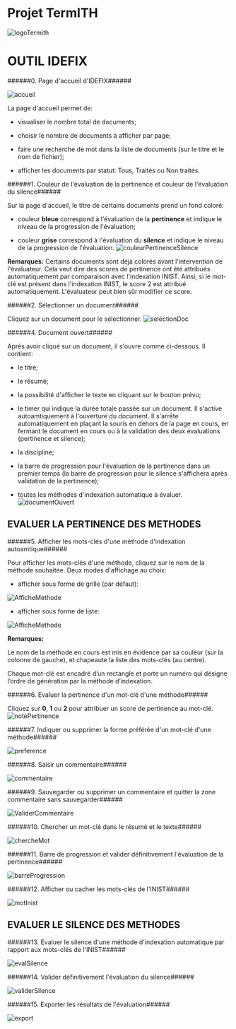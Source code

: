 

Projet TermITH
==============
![logoTermith](https://raw.githubusercontent.com/termith-anr/scripts-formats/master/Screens/jpeg/termihLogo.jpg)

OUTIL IDEFIX
============

######0. Page d'accueil d'IDEFIX######

![accueil](https://raw.githubusercontent.com/termith-anr/scripts-formats/master/Screens/png/accueil.png)

La page d'accueil permet de:

* visualiser le nombre total de documents;

* choisir le nombre de documents à afficher par page;

* faire une recherche de mot dans la liste de documents (sur le titre et le nom de fichier);

* afficher les documents par statut: Tous, Traités ou Non traités.

######1. Couleur de l'évaluation de la pertinence et couleur de l'évaluation du silence######

Sur la page d'accueil, le titre de certains documents prend un fond coloré:

* couleur **bleue** correspond à l'évaluation de la **pertinence** et indique le niveau de la progression de l'évaluation;

* couleur **grise** correspond à l'évaluation du **silence** et indique le niveau de la progression de l'évaluation.
![couleurPertinenceSilence](https://raw.githubusercontent.com/termith-anr/scripts-formats/master/Screens/png/couleurPertSilence.png)

**Remarques:**
Certains documents sont déjà colorés avant l'intervention de l'évaluateur. Cela veut dire des scores de pertinence ont été attribués automatiquement par comparaison avec l'indexation INIST. Ainsi, si le mot-clé est présent dans l'indexation INIST, le score 2 est attribué automatiquement.
L'évaluateur peut bien sûr modifier ce score.


######2. Sélectionner un document######

Cliquez sur un document pour le sélectionner.
![selectionDoc](https://raw.githubusercontent.com/termith-anr/scripts-formats/master/Screens/png/selectionDoc.png)



######4. Document ouvert######

Aprés avoir cliqué sur un document, il s'ouvre comme ci-dessous. Il contient:

* le titre;

* le résumé;

* la possibilité d'afficher le texte en cliquant sur le bouton prévu;

* le timer qui indique la durée totale passée sur un document. Il s'active autoamtiquement à l'ouverture du document. Il s'arrête automatiquement en plaçant la souris en dehors de la page en cours, en fermant le document en cours ou à la validation des deux évaluations (pertinence et silence);

* la discipline;

* la barre de progression pour l'évaluation de la pertinence dans un premier temps (la barre de progression pour le silence s'affichera après validation de la pertinence);

* toutes les méthodes d'indexation automatique à évaluer.
![documentOuvert](https://raw.githubusercontent.com/termith-anr/scripts-formats/master/Screens/png/ouvertureDoc.png)

EVALUER LA PERTINENCE DES METHODES
-----------
######5. Afficher les mots-clés d'une méthode d'indexation autoamtique######

Pour afficher les mots-clés d'une méthode, cliquez sur le nom de la méthode souhaitée.
Deux modes d'affichage au choix:

* afficher sous forme de grille (par défaut):

![AfficheMethode](https://raw.githubusercontent.com/termith-anr/scripts-formats/master/Screens/png/afficheMethode.png)

* afficher sous forme de liste:

![AfficheMethode](https://raw.githubusercontent.com/termith-anr/scripts-formats/master/Screens/png/afficheMethodeListe.png)

**Remarques:**

Le nom de la méthode en cours est mis en évidence par sa couleur (sur la colonne de gauche), et chapeaute la liste des mots-clés (au centre).

Chaque mot-clé est encadré d’un rectangle et porte un numéro qui désigne l’ordre de génération par la méthode d’indexation.

######6. Evaluer la pertinence d'un mot-clé d'une méthode######

Cliquez sur **0**, **1** ou **2** pour attribuer un score de pertinence au mot-clé.
![notePertinence](https://raw.githubusercontent.com/termith-anr/scripts-formats/master/Screens/png/notePertinence.png)


######7. Indiquer ou supprimer la forme préférée d'un mot-clé d'une méthode######

![preference](https://raw.githubusercontent.com/termith-anr/scripts-formats/master/Screens/png/preference.png)

######8. Saisir un commentaire######

![commentaire](https://raw.githubusercontent.com/termith-anr/scripts-formats/master/Screens/png/commentaire.jpg)

######9. Sauvegarder ou supprimer un commentaire et quitter la zone commentaire sans sauvegarder######

![ValiderCommentaire](https://raw.githubusercontent.com/termith-anr/scripts-formats/master/Screens/png/validerCommentaire.png)

######10. Chercher un mot-clé dans le résumé et le texte######

![chercheMot](https://raw.githubusercontent.com/termith-anr/scripts-formats/master/Screens/png/rechercheMot.png)

######11. Barre de progression et valider définitivement l'évaluation de la pertinence######

![barreProgression](https://raw.githubusercontent.com/termith-anr/scripts-formats/master/Screens/png/barreProgession.png)

######12. Afficher ou cacher les mots-clés de l'INIST######

![motInist](https://raw.githubusercontent.com/termith-anr/scripts-formats/blob/master/Screens/png/afficheMotInist.png)

EVALUER LE SILENCE DES METHODES
-----------
######13. Evaluer le silence d'une méthode d'indexation automatique par rapport aux mots-clés de l'INIST######

![evalSilence](https://raw.githubusercontent.com/termith-anr/scripts-formats/blob/master/Screens/png/evalMotInist.png)

######14. Valider définitivement l'évaluation du silence######

![validerSilence](https://raw.githubusercontent.com/termith-anr/scripts-formats/master/Screens/png/ValidationSilence.png)

######15. Exporter les résultats de l'évaluation######

![export](https://raw.githubusercontent.com/termith-anr/scripts-formats/master/Screens/png/export.png)
